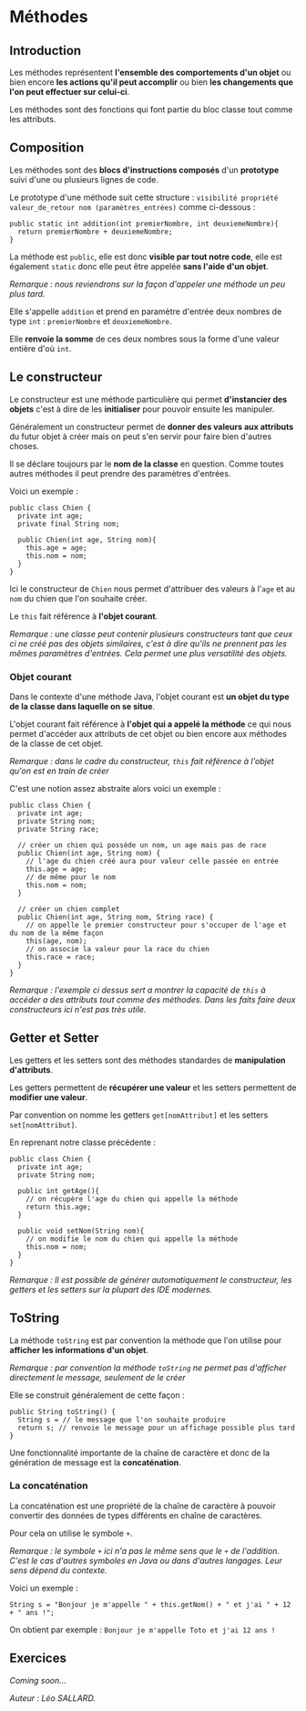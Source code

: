 # Méthodes

## Introduction

Les méthodes représentent **l'ensemble des comportements d'un objet** ou bien encore **les actions qu'il peut accomplir** ou bien **les changements que l'on peut effectuer sur celui-ci**.

Les méthodes sont des fonctions qui font partie du bloc classe tout comme les attributs.

## Composition

Les méthodes sont des **blocs d'instructions composés** d'un **prototype** suivi d'une ou plusieurs lignes de code.

Le prototype d'une méthode suit cette structure : `visibilité propriété valeur_de_retour nom (paramètres_entrées)` comme ci-dessous :

```
public static int addition(int premierNombre, int deuxiemeNombre){
  return premierNombre + deuxiemeNombre;
}
```

La méthode est `public`, elle est donc **visible par tout notre code**, elle est également `static` donc elle peut être appelée **sans l'aide d'un objet**.

_Remarque : nous reviendrons sur la façon d'appeler une méthode un peu plus tard._

Elle s'appelle `addition` et prend en paramètre d'entrée deux nombres de type `int` : `premierNombre` et `deuxiemeNombre`.

Elle **renvoie la somme** de ces deux nombres sous la forme d'une valeur entière d'où `int`.

## Le constructeur

Le constructeur est une méthode particulière qui permet **d'instancier des objets** c'est à dire de les **initialiser** pour pouvoir ensuite les manipuler.

Généralement un constructeur permet de **donner des valeurs aux attributs** du futur objet à créer mais on peut s'en servir pour faire bien d'autres choses.

Il se déclare toujours par le **nom de la classe** en question. Comme toutes autres méthodes il peut prendre des paramètres d'entrées.

Voici un exemple :

```
public class Chien {
  private int age;
  private final String nom;

  public Chien(int age, String nom){
    this.age = age;
    this.nom = nom;
  }
}
```

Ici le constructeur de `Chien` nous permet d'attribuer des valeurs à l'`age` et au `nom` du chien que l'on souhaite créer.

Le `this` fait référence à **l'objet courant**.

_Remarque : une classe peut contenir plusieurs constructeurs tant que ceux ci ne créé pas des objets similaires, c'est à dire qu'ils ne prennent pas les mêmes paramètres d'entrées. Cela permet une plus versatilité des objets._

### Objet courant

Dans le contexte d'une méthode Java, l'objet courant est **un objet du type de la classe dans laquelle on se situe**.

L'objet courant fait référence à **l'objet qui a appelé la méthode** ce qui nous permet d'accéder aux attributs de cet objet ou bien encore aux méthodes de la classe de cet objet.

_Remarque : dans le cadre du constructeur, `this` fait référence à l'objet qu'on est en train de créer_

C'est une notion assez abstraite alors voici un exemple :

```
public class Chien {
  private int age;
  private String nom;
  private String race;

  // créer un chien qui possède un nom, un age mais pas de race
  public Chien(int age, String nom) {
    // l'age du chien créé aura pour valeur celle passée en entrée
    this.age = age;
    // de même pour le nom
    this.nom = nom;
  }

  // créer un chien complet
  public Chien(int age, String nom, String race) {
    // on appelle le premier constructeur pour s'occuper de l'age et du nom de la même façon
    this(age, nom);
    // on associe la valeur pour la race du chien
    this.race = race;
  }
}
```

_Remarque : l'exemple ci dessus sert a montrer la capacité de `this` à accéder a des attributs tout comme des méthodes. Dans les faits faire deux constructeurs ici n'est pas très utile._

## Getter et Setter

Les getters et les setters sont des méthodes standardes de **manipulation d'attributs**.

Les getters permettent de **récupérer une valeur** et les setters permettent de **modifier une valeur**.

Par convention on nomme les getters `get[nomAttribut]` et les setters `set[nomAttribut]`.

En reprenant notre classe précédente :

```
public class Chien {
  private int age;
  private String nom;

  public int getAge(){
    // on récupère l'age du chien qui appelle la méthode
    return this.age;
  }

  public void setNom(String nom){
    // on modifie le nom du chien qui appelle la méthode
    this.nom = nom;
  }
}
```

_Remarque : Il est possible de générer automatiquement le constructeur, les getters et les setters sur la plupart des IDE modernes._

## ToString

La méthode `toString` est par convention la méthode que l'on utilise pour **afficher les informations d'un objet**.

_Remarque : par convention la méthode `toString` ne permet pas d'afficher directement le message, seulement de le créer_

Elle se construit généralement de cette façon :

```
public String toString() {
  String s = // le message que l'on souhaite produire
  return s; // renvoie le message pour un affichage possible plus tard
}
```

Une fonctionnalité importante de la chaîne de caractère et donc de la génération de message est la **concaténation**.

### La concaténation

La concaténation est une propriété de la chaîne de caractère à pouvoir convertir des données de types différents en chaîne de caractères.

Pour cela on utilise le symbole `+`.

_Remarque : le symbole `+` ici n'a pas le même sens que le `+` de l'addition. C'est le cas d'autres symboles en Java ou dans d'autres langages. Leur sens dépend du contexte._

Voici un exemple :

```
String s = "Bonjour je m'appelle " + this.getNom() + " et j'ai " + 12 + " ans !";
```

On obtient par exemple : `Bonjour je m'appelle Toto et j'ai 12 ans !`

## Exercices

_Coming soon..._

_Auteur : Léo SALLARD._
